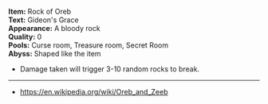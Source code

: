 **Item:** Rock of Oreb
<br>
**Text:** Gideon's Grace
<br>
**Appearance:** A bloody rock
<br>
**Quality:** 0
<br>
**Pools:** Curse room, Treasure room, Secret Room
<br>
**Abyss:** Shaped like the item

- Damage taken will trigger 3-10 random rocks to break.

---

- https://en.wikipedia.org/wiki/Oreb_and_Zeeb